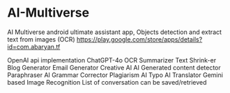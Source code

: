 # AI-Multiverse
AI Multiverse android ultimate assistant app, Objects detection and extract text from images (OCR)
https://play.google.com/store/apps/details?id=com.abaryan.tf

OpenAI api implementation
ChatGPT-4o
OCR
Summarizer
Text Shrink-er
Blog Generator
Email Generator
Creative AI
AI Generated content detector
Paraphraser AI
Grammar Corrector
Plagiarism AI
Typo AI
Translator
Gemini based Image Recognition
List of conversation can be saved/retrieved
